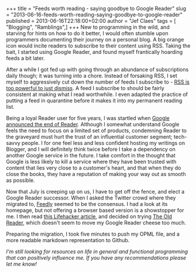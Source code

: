 +++
title = "Feeds worth reading - saying goodbye to Google Reader"
slug = "2013-06-16-feeds-worth-reading-saying-goodbye-to-google-reader"
published = 2013-06-16T22:18:00+02:00
author = "Jef Claes"
tags = [ "Blogging", "Ramblings",]
+++
New to programming in the wild, and starving for hints on how to do it
better, I would often stumble upon programmers documenting their journey
on a personal blog. A big orange icon would incite readers to subscribe
to their content using RSS. Taking the bait, I started using Google
Reader, and found myself frantically hoarding feeds a bit later.  
  
After a while I got fed up with going through an abundance of
subscriptions daily though; it was turning into a chore. Instead of
forsaking RSS, I set myself to aggressively cut down the number of feeds
I subscribe to - [RSS is too powerful to just
dismiss](http://www.jefclaes.be/2012/05/why-i-will-always-love-rss.html).
A feed I subscribe to should be fairly consistent at making what I read
worthwhile. I even adapted the practice of putting a feed in quarantine
before it makes it into my permanent reading list.  
  
Being a loyal Reader user for five years, I was startled when [Google
announced the end of
Reader](http://googleblog.blogspot.be/2013/03/a-second-spring-of-cleaning.html).
Although I somewhat understand Google feels the need to focus on a
limited set of products, condemning Reader to the graveyard must hurt
the trust of an influential customer segment; tech-savvy people. I for
one feel less and less confident hosting my writings on Blogger, and I
will definitely think twice before I take a dependency on another Google
service in the future. I take comfort in the thought that Google is less
likely to kill a service where they have been trusted with content that
lies very close to a customer's heart, and that when they do close the
books, they have a reputation of making your way out as smooth as
possible.  
  
Now that July is creeping up on us, I have to get off the fence, and
elect a Google Reader successor. When I asked the Twitter crowd where
they migrated to, [Feedly](http://www.feedly.com/) seemed to be the
consensus. I had a look at its homepage, but not offering a browser
based version is a showstopper for me. I then read [this Lifehacker
article](http://lifehacker.com/5990881/five-best-google-reader-alternatives),
and decided on trying [The Old Reader](http://theoldreader.com/), which
doesn't seem to move my Google Reader cheese too much.  
  
Preparing the migration, I took five minutes to push my OPML file, and a
more readable markdown representation to Github.  
  
*I'm still looking for resources on life in general and functional
programming that can positively influence me. If you have any
recommendations please let me know!*
